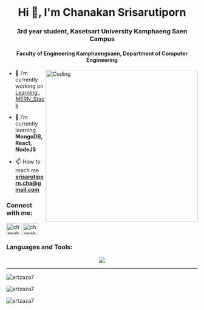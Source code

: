 <h1 align="center">Hi 👋, I'm Chanakan Srisarutiporn</h1>
<h3 align="center">3rd year student, Kasetsart University Kamphaeng Saen Campus</h3>
<h4 align="center">Faculty of Engineering Kamphaengsaen, Department of Computer Engineering</h4>
<img align="right" alt="Coding" width="400" src="https://upload.wikimedia.org/wikipedia/commons/6/6f/Programming123najra.gif">
<!-- <p align="left"> <img src="https://komarev.com/ghpvc/?username=artzaza7&label=Profile%20views&color=0e75b6&style=flat" alt="artzaza7" /> </p> -->

- 🔭 I’m currently working on [Learning_MERN_Stack](https://github.com/artzaza7/Learning_MERN_Stack)

- 🌱 I’m currently learning **MongoDB, React, NodeJS**

- 📫 How to reach me **srisarutiporn.cha@gmail.com**

<h3 align="left">Connect with me:</h3>
<p align="left">
<a href="https://fb.com/art.chanakan.33" target="blank"><img align="center" src="https://raw.githubusercontent.com/rahuldkjain/github-profile-readme-generator/master/src/images/icons/Social/facebook.svg" alt="chanakan srisarutiporn" height="30" width="40" /></a>
<a href="https://instagram.com/chanakans" target="blank"><img align="center" src="https://raw.githubusercontent.com/rahuldkjain/github-profile-readme-generator/master/src/images/icons/Social/instagram.svg" alt="chanakans" height="30" width="40" /></a>
</p>

<h3 align="left">Languages and Tools:</h3>
<p align="center">
  <a href="https://skillicons.dev">
    <img src="https://skillicons.dev/icons?i=linux,git,github,vscode,c,cpp,java,eclipse,html,css,javascript,bootstrap,php,mysql,laravel,python,flask,dart,flutter,androidstudio,go,firebase,figma,stackoverflow" />
  </a>
</p>

---

<p><img align="center" src="https://github-readme-stats.vercel.app/api?username=artzaza7&show_icons=true&hide=contribs,prs" alt="artzaza7" /></p>
<p><img align="center" src="https://github-readme-stats.vercel.app/api/top-langs/?username=artzaza7&layout=compact" alt="artzaza7" /></p>
<p><img align="center" src="https://github-readme-streak-stats.herokuapp.com/?user=artzaza7&" alt="artzaza7" /></p>
